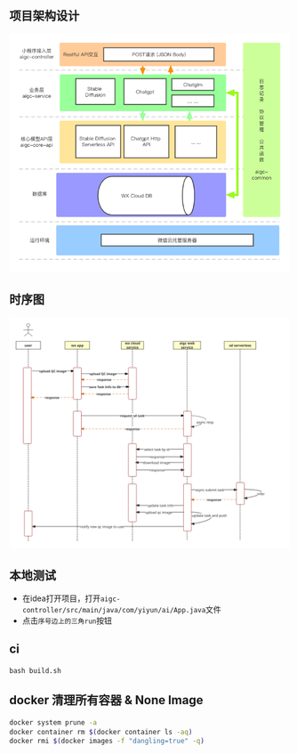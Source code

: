 ## 项目架构设计
![AIGC-SD框架设计.png](docs%2FAIGC-SD%E6%A1%86%E6%9E%B6%E8%AE%BE%E8%AE%A1.png)

## 时序图
![sd_qc_pipeline.svg](docs%2Fsd_qc_pipeline.svg)

## 本地测试
- 在idea打开项目，打开`aigc-controller/src/main/java/com/yiyun/ai/App.java`文件
- 点击`序号边上的三角run`按钮

## ci
```
bash build.sh
```

## docker 清理所有容器 & None Image

```bash
docker system prune -a
docker container rm $(docker container ls -aq)
docker rmi $(docker images -f "dangling=true" -q)
```